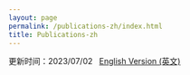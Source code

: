 ```yaml
---
layout: page
permalink: /publications-zh/index.html
title: Publications-zh
---
```



更新时间：2023/07/02 &nbsp;  [English Version (英文)](https://caihanlin.com/publications/)

